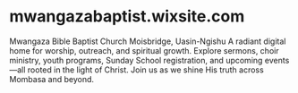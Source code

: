# mwangazabaptist.wixsite.com
Mwangaza Bible Baptist Church  Moisbridge, Uasin-Ngishu A radiant digital home for worship, outreach, and spiritual growth. Explore sermons, choir ministry, youth programs, Sunday School registration, and upcoming events—all rooted in the light of Christ. Join us as we shine His truth across Mombasa and beyond.
